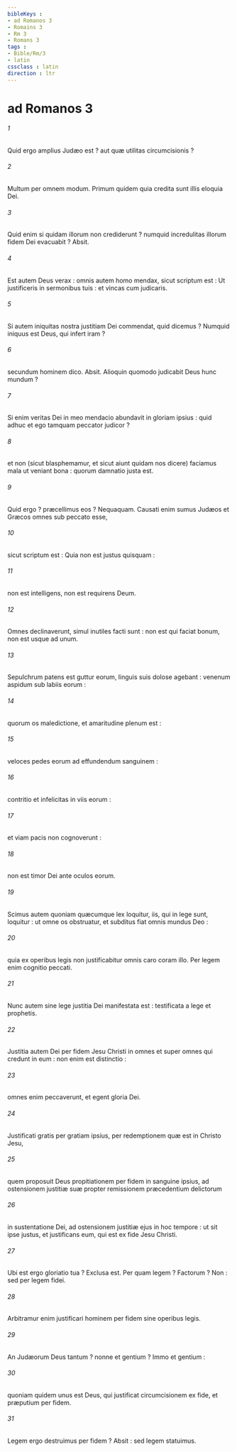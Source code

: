 ```yaml
---
bibleKeys : 
- ad Romanos 3
- Romains 3
- Rm 3
- Romans 3
tags : 
- Bible/Rm/3
- latin
cssclass : latin
direction : ltr
---
```


# ad Romanos 3

###### 1
Quid ergo amplius Judæo est ? aut quæ utilitas circumcisionis ?
###### 2
Multum per omnem modum. Primum quidem quia credita sunt illis eloquia Dei.
###### 3
Quid enim si quidam illorum non crediderunt ? numquid incredulitas illorum fidem Dei evacuabit ? Absit.
###### 4
Est autem Deus verax : omnis autem homo mendax, sicut scriptum est : Ut justificeris in sermonibus tuis : et vincas cum judicaris.
###### 5
Si autem iniquitas nostra justitiam Dei commendat, quid dicemus ? Numquid iniquus est Deus, qui infert iram ?
###### 6
secundum hominem dico. Absit. Alioquin quomodo judicabit Deus hunc mundum ?
###### 7
Si enim veritas Dei in meo mendacio abundavit in gloriam ipsius : quid adhuc et ego tamquam peccator judicor ?
###### 8
et non (sicut blasphemamur, et sicut aiunt quidam nos dicere) faciamus mala ut veniant bona : quorum damnatio justa est.
###### 9
Quid ergo ? præcellimus eos ? Nequaquam. Causati enim sumus Judæos et Græcos omnes sub peccato esse,
###### 10
sicut scriptum est : Quia non est justus quisquam :
###### 11
non est intelligens, non est requirens Deum.
###### 12
Omnes declinaverunt, simul inutiles facti sunt : non est qui faciat bonum, non est usque ad unum.
###### 13
Sepulchrum patens est guttur eorum, linguis suis dolose agebant : venenum aspidum sub labiis eorum :
###### 14
quorum os maledictione, et amaritudine plenum est :
###### 15
veloces pedes eorum ad effundendum sanguinem :
###### 16
contritio et infelicitas in viis eorum :
###### 17
et viam pacis non cognoverunt :
###### 18
non est timor Dei ante oculos eorum.
###### 19
Scimus autem quoniam quæcumque lex loquitur, iis, qui in lege sunt, loquitur : ut omne os obstruatur, et subditus fiat omnis mundus Deo :
###### 20
quia ex operibus legis non justificabitur omnis caro coram illo. Per legem enim cognitio peccati.
###### 21
Nunc autem sine lege justitia Dei manifestata est : testificata a lege et prophetis.
###### 22
Justitia autem Dei per fidem Jesu Christi in omnes et super omnes qui credunt in eum : non enim est distinctio :
###### 23
omnes enim peccaverunt, et egent gloria Dei.
###### 24
Justificati gratis per gratiam ipsius, per redemptionem quæ est in Christo Jesu,
###### 25
quem proposuit Deus propitiationem per fidem in sanguine ipsius, ad ostensionem justitiæ suæ propter remissionem præcedentium delictorum
###### 26
in sustentatione Dei, ad ostensionem justitiæ ejus in hoc tempore : ut sit ipse justus, et justificans eum, qui est ex fide Jesu Christi.
###### 27
Ubi est ergo gloriatio tua ? Exclusa est. Per quam legem ? Factorum ? Non : sed per legem fidei.
###### 28
Arbitramur enim justificari hominem per fidem sine operibus legis.
###### 29
An Judæorum Deus tantum ? nonne et gentium ? Immo et gentium :
###### 30
quoniam quidem unus est Deus, qui justificat circumcisionem ex fide, et præputium per fidem.
###### 31
Legem ergo destruimus per fidem ? Absit : sed legem statuimus.
